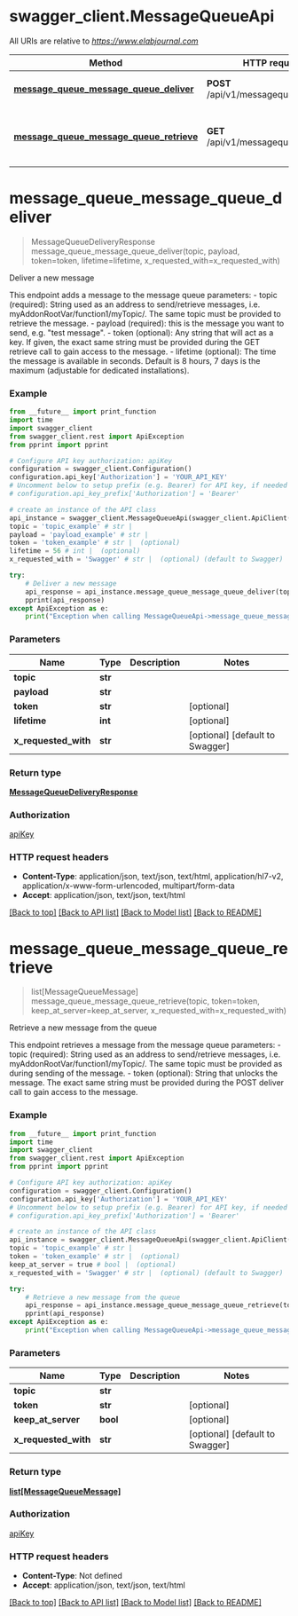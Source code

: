 # swagger_client.MessageQueueApi

All URIs are relative to *https://www.elabjournal.com*

Method | HTTP request | Description
------------- | ------------- | -------------
[**message_queue_message_queue_deliver**](MessageQueueApi.md#message_queue_message_queue_deliver) | **POST** /api/v1/messagequeue/deliver | Deliver a new message
[**message_queue_message_queue_retrieve**](MessageQueueApi.md#message_queue_message_queue_retrieve) | **GET** /api/v1/messagequeue/retrieve | Retrieve a new message from the queue


# **message_queue_message_queue_deliver**
> MessageQueueDeliveryResponse message_queue_message_queue_deliver(topic, payload, token=token, lifetime=lifetime, x_requested_with=x_requested_with)

Deliver a new message

  This endpoint adds a message to the message queue    parameters:        - topic (required): String used as an address to send/retrieve messages, i.e. myAddonRootVar/function1/myTopic/. The same topic must be provided to retrieve the message.  - payload (required): this is the message you want to send, e.g. \"test message\".  - token (optional): Any string that will act as a key. If given, the exact same string must be provided during the GET retrieve call to gain access to the message.  - lifetime (optional): The time the message is available in seconds. Default is 8 hours, 7 days is the maximum (adjustable for dedicated installations).  

### Example
```python
from __future__ import print_function
import time
import swagger_client
from swagger_client.rest import ApiException
from pprint import pprint

# Configure API key authorization: apiKey
configuration = swagger_client.Configuration()
configuration.api_key['Authorization'] = 'YOUR_API_KEY'
# Uncomment below to setup prefix (e.g. Bearer) for API key, if needed
# configuration.api_key_prefix['Authorization'] = 'Bearer'

# create an instance of the API class
api_instance = swagger_client.MessageQueueApi(swagger_client.ApiClient(configuration))
topic = 'topic_example' # str | 
payload = 'payload_example' # str | 
token = 'token_example' # str |  (optional)
lifetime = 56 # int |  (optional)
x_requested_with = 'Swagger' # str |  (optional) (default to Swagger)

try:
    # Deliver a new message
    api_response = api_instance.message_queue_message_queue_deliver(topic, payload, token=token, lifetime=lifetime, x_requested_with=x_requested_with)
    pprint(api_response)
except ApiException as e:
    print("Exception when calling MessageQueueApi->message_queue_message_queue_deliver: %s\n" % e)
```

### Parameters

Name | Type | Description  | Notes
------------- | ------------- | ------------- | -------------
 **topic** | **str**|  | 
 **payload** | **str**|  | 
 **token** | **str**|  | [optional] 
 **lifetime** | **int**|  | [optional] 
 **x_requested_with** | **str**|  | [optional] [default to Swagger]

### Return type

[**MessageQueueDeliveryResponse**](MessageQueueDeliveryResponse.md)

### Authorization

[apiKey](../README.md#apiKey)

### HTTP request headers

 - **Content-Type**: application/json, text/json, text/html, application/hl7-v2, application/x-www-form-urlencoded, multipart/form-data
 - **Accept**: application/json, text/json, text/html

[[Back to top]](#) [[Back to API list]](../README.md#documentation-for-api-endpoints) [[Back to Model list]](../README.md#documentation-for-models) [[Back to README]](../README.md)

# **message_queue_message_queue_retrieve**
> list[MessageQueueMessage] message_queue_message_queue_retrieve(topic, token=token, keep_at_server=keep_at_server, x_requested_with=x_requested_with)

Retrieve a new message from the queue

  This endpoint retrieves a message from the message queue    parameters:        - topic (required): String used as an address to send/retrieve messages, i.e. myAddonRootVar/function1/myTopic/. The same topic must be provided as during sending of the message.  - token (optional): String that unlocks the message. The exact same string must be provided during the POST deliver call to gain access to the message.  

### Example
```python
from __future__ import print_function
import time
import swagger_client
from swagger_client.rest import ApiException
from pprint import pprint

# Configure API key authorization: apiKey
configuration = swagger_client.Configuration()
configuration.api_key['Authorization'] = 'YOUR_API_KEY'
# Uncomment below to setup prefix (e.g. Bearer) for API key, if needed
# configuration.api_key_prefix['Authorization'] = 'Bearer'

# create an instance of the API class
api_instance = swagger_client.MessageQueueApi(swagger_client.ApiClient(configuration))
topic = 'topic_example' # str | 
token = 'token_example' # str |  (optional)
keep_at_server = true # bool |  (optional)
x_requested_with = 'Swagger' # str |  (optional) (default to Swagger)

try:
    # Retrieve a new message from the queue
    api_response = api_instance.message_queue_message_queue_retrieve(topic, token=token, keep_at_server=keep_at_server, x_requested_with=x_requested_with)
    pprint(api_response)
except ApiException as e:
    print("Exception when calling MessageQueueApi->message_queue_message_queue_retrieve: %s\n" % e)
```

### Parameters

Name | Type | Description  | Notes
------------- | ------------- | ------------- | -------------
 **topic** | **str**|  | 
 **token** | **str**|  | [optional] 
 **keep_at_server** | **bool**|  | [optional] 
 **x_requested_with** | **str**|  | [optional] [default to Swagger]

### Return type

[**list[MessageQueueMessage]**](MessageQueueMessage.md)

### Authorization

[apiKey](../README.md#apiKey)

### HTTP request headers

 - **Content-Type**: Not defined
 - **Accept**: application/json, text/json, text/html

[[Back to top]](#) [[Back to API list]](../README.md#documentation-for-api-endpoints) [[Back to Model list]](../README.md#documentation-for-models) [[Back to README]](../README.md)

